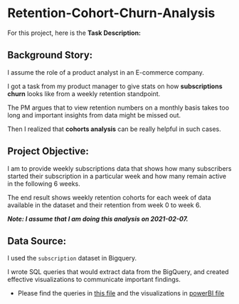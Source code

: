 # Retention-Cohort-Churn-Analysis

For this project, here is the **Task Description:**

## Background Story:
I assume the role of a product analyst in an E-commerce company.

I got a task from my product manager to give stats on how **subscriptions churn** looks like from a weekly retention standpoint. 

The PM argues that to view retention numbers on a monthly basis takes too long and important insights from data might be missed out.

Then I realized that **cohorts analysis** can be really helpful in such cases. 

## Project Objective:
I am to provide weekly subscriptions data that shows how many subscribers started their subscription in a particular week and how many remain active in the following 6 weeks. 

The end result shows weekly retention cohorts for each week of data available in the dataset and their retention from week 0 to week 6. 

_**Note: I assume that I am doing this analysis on 2021-02-07.**_

## Data Source: 
I used the `subscription` dataset in Bigquery.

I wrote SQL queries that would extract data from the BigQuery, and created effective visualizations to communicate important findings.

* Please find the queries in [this file](cohort.sql) and the visualizations in [powerBI file](Cohort_Analysis.pbix)

